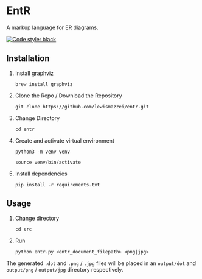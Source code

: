 # EntR

A markup language for ER diagrams.

<!-- black badge -->

[![Code style: black](https://img.shields.io/badge/code%20style-black-000000.svg)](https://github.com/psf/black)

## Installation

1. Install graphviz

   `brew install graphviz`

2. Clone the Repo / Download the Repository

   `git clone https://github.com/lewismazzei/entr.git`

3. Change Directory

   `cd entr`

4. Create and activate virtual environment

   `python3 -m venv venv`

   `source venv/bin/activate`

5. Install dependencies

   `pip install -r requirements.txt`

## Usage

1. Change directory

   `cd src`

2. Run

   `python entr.py <entr_document_filepath> <png|jpg>`

The generated `.dot` and `.png` / `.jpg` files will be placed in an `output/dot` and `output/png` / `output/jpg` directory respectively.
